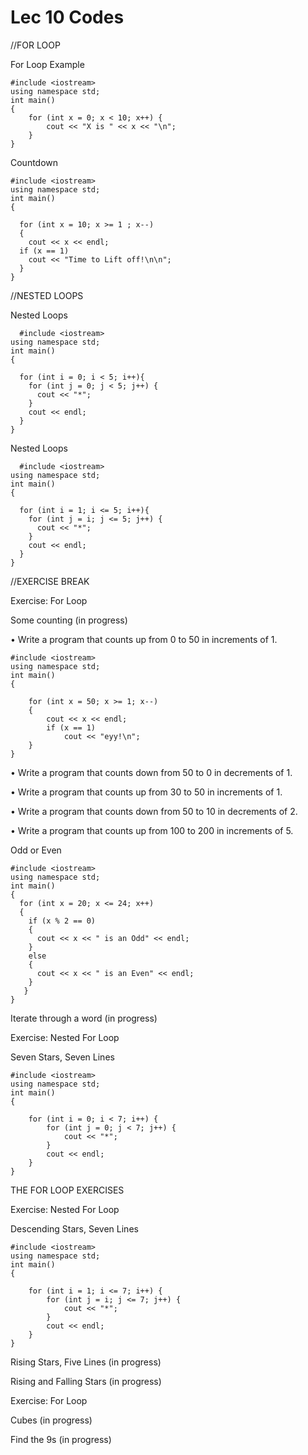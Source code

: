 # Lec 10 Codes



//FOR LOOP

For Loop Example 

    #include <iostream>
    using namespace std;
    int main()
    {
        for (int x = 0; x < 10; x++) {
            cout << "X is " << x << "\n"; 
        }
    }
                                

Countdown

    #include <iostream>
    using namespace std;
    int main()
    {

      for (int x = 10; x >= 1 ; x--)
      {
        cout << x << endl;
      if (x == 1)
        cout << "Time to Lift off!\n\n";
      }
    }
  


//NESTED LOOPS

Nested Loops
  
      #include <iostream>
    using namespace std;
    int main()
    {

      for (int i = 0; i < 5; i++){
        for (int j = 0; j < 5; j++) {
          cout << "*";
        }
        cout << endl;
      }
    }


Nested Loops

      #include <iostream>
    using namespace std;
    int main()
    {

      for (int i = 1; i <= 5; i++){
        for (int j = i; j <= 5; j++) {
          cout << "*";
        }
        cout << endl;
      }
    }
    
    
//EXERCISE BREAK

Exercise: For Loop

Some counting (in progress)

• Write a program that counts up from 0 to 50 in increments of 1.

    #include <iostream>
    using namespace std;
    int main()
    {

        for (int x = 50; x >= 1; x--)
        {
            cout << x << endl;
            if (x == 1)
                cout << "eyy!\n";
        }
    }

• Write a program that counts down from 50 to 0 in decrements of 1.

    
    
• Write a program that counts up from 30 to 50 in increments of 1.
 
    
    
• Write a program that counts down from 50 to 10 in decrements of 2.

    
    
• Write a program that counts up from 100 to 200 in increments of 5.

    

Odd or Even

    #include <iostream>
    using namespace std;
    int main() 
    {
      for (int x = 20; x <= 24; x++) 
      {
        if (x % 2 == 0) 
        {
          cout << x << " is an Odd" << endl;
        }
        else 
        {
          cout << x << " is an Even" << endl;
        }
       }
    }


Iterate through a word (in progress)




Exercise: Nested For Loop

Seven Stars, Seven Lines

    #include <iostream>
    using namespace std;
    int main()
    {

        for (int i = 0; i < 7; i++) {
            for (int j = 0; j < 7; j++) {
                cout << "*";
            }
            cout << endl;
        }
    }



THE FOR LOOP EXERCISES


Exercise: Nested For Loop

Descending Stars, Seven Lines

    #include <iostream>
    using namespace std;
    int main()
    {

        for (int i = 1; i <= 7; i++) {
            for (int j = i; j <= 7; j++) {
                cout << "*";
            }
            cout << endl;
        }
    }
    
    
Rising Stars, Five Lines (in progress)



Rising and Falling Stars (in progress)




Exercise: For Loop

Cubes (in progress)



Find the 9s (in progress)


